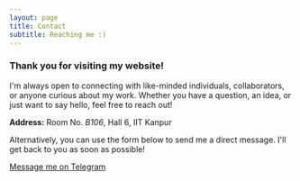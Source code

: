 ```yaml
---
layout: page
title: Contact
subtitle: Reaching me :)
---
```


<h3>Thank you for visiting my website! </h3>
I'm always open to connecting with like-minded individuals, collaborators, or anyone curious about my work. Whether you have a question, an idea, or just want to say hello, feel free to reach out!

**Address:**  Room No. *B106*, Hall 6, IIT Kanpur

Alternatively, you can use the form below to send me a direct message. I'll get back to you as soon as possible!

<div class="contact-link">
  <a href="https://t.me/pragr789" target="_blank" rel="noopener noreferrer">
    <i class="fab fa-telegram fa-lg" aria-hidden="true"></i> Message me on Telegram
  </a>
</div>
